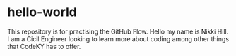 # hello-world
This repository is for practising the GitHub Flow.
Hello my name is Nikki Hill. I am a Cicil Engineer looking to learn more about coding among other things that CodeKY has to offer. 
